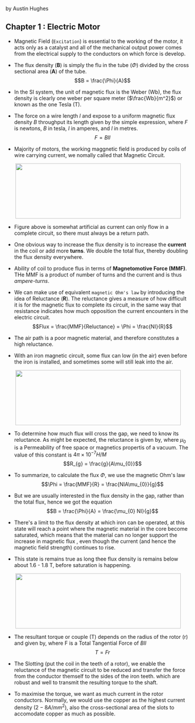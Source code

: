 by Austin Hughes

## Chapter 1 : Electric Motor
+ Magnetic Field (`Excitation`) is essential to the working of the motor, it acts only as a catalyst and all of the mechanical output power comes from the electrical supply to the conductors on which force is develop.
+ The flux density (**B**) is simply the flu in the tube ($\Phi$) divided by the cross sectional area (**A**) of the tube.
$$B = \frac{\Phi}{A}$$

+ In the SI system, the unit of magnetic flux is the Weber (Wb), the flux density is clearly one weber per square meter ($\frac{Wb}{m^2}$) or known as the one Tesla (T).
+ The force on a wire length _l_ and expose to a uniform magnetic flux density _B_ throughput its length given by the simple expression, where _F_ is newtons, _B_ in tesla, _I_ in amperes, and _l_ in metres.
$$F = BIl$$

+ Majority of motors, the working maggnetic field is produced by coils of wire carrying current, we nomally called that Magnetic Circuit.
<p align="center">
    <img width="450" height="150" src="https://github.com/Xenoare/book-notes/assets/67181778/929b9696-0514-449a-82db-94b17abec8ee"/>
</p>

+ Figure above is somewhat artificial as current can only flow in a complete circuit, so there must always be a return path.

+ One obvious way to increase the flux density is to increase the **current** in the coil or add more **turns**. We double the total flux, thereby doubling the flux density everywhere.
+ Ability of coil to produce flus in terms of **Magnetomotive Force (MMF)**. THe MMF is a product of number of turns and the current and is thus _ampere-turns_.
+ We can make use of equivalent `magnetic Ohm's law` by introducing the idea of Reluctance (**R**). The reluctance gives a measure of how difficult it is for the  magnetic flux to complete its circuit, in the same way that resistance indicates how much opposition the current encounters in the electric circuit.
$$Flux = \frac{MMF}{Reluctance} = \Phi = \frac{NI}{R}$$

+ The air path is a poor magnetic material, and therefore constitutes a high reluctance.
+ With an iron magnetic circuit, some flux can low (in the air) even before the iron is installed, and sometimes some will still leak into the air.
<p align="center">
    <img width="450" height="150" src="https://github.com/Xenoare/book-notes/assets/67181778/3343661f-5d78-49d7-84a1-15602f518d10"/>
</p>

+ To determine how much flux will cross the gap, we need to know its reluctance. As might be expected, the reluctance is given by, where $\mu_{0}$ is a Permeability of free space or magnetics propertis of a vacuum. The value of this constant is $4\pi \times 10^{-7} H/M$
$$R_{g} = \frac{g}{A\mu_{0}}$$

+ To summarize, to calculate the flux $\Phi$, we use the magnetic Ohm's law
$$\Phi = \frac{MMF}{R} = \frac{NIA\mu_{0}}{g}$$

+ But we are usually interested in the flux density in the gap, rather than the total flux, hence we got the equation
$$B = \frac{\Phi}{A} = \frac{\mu_{0} NI}{g}$$

+ There's a limit to the flux density at which iron can be operated, at this state will reach a point where the magnetic material in the core become saturated, which means that the material can no longer support the increase in magnetic flux , even though the current (and hence the magnetic field strength) continues to rise.
+ This state is remains true as long thee flux density is remains below about 1.6 - 1.8 T, before saturation is happening.
<p align="center">
    <img width="450" height="150" src="https://github.com/Xenoare/book-notes/assets/67181778/761fed3c-d045-4cad-afdc-b19e6459879d"/>
</p>

+ The resultant torque or couple (T) depends on the radius of the rotor (r) and given by, where F is a Total Tangential Force of $BIl$
$$T = Fr$$

+ The Slotting (put the coil in the teeth of a rotor), we enable the reluctance of the magnetic circuit to be reduced and transfer the force from the conductor themself to the sides of the iron teeth. which are robust and well to transmit the resulting torque to the shaft.
+ To maximise the torque, we want as much current in the rotor conductors. Normally, we would use the copper as the highest current density ($2 - 8 A/mm^{2}$), also the cross-sectional area of the slots to accomodate copper as much as possible.

